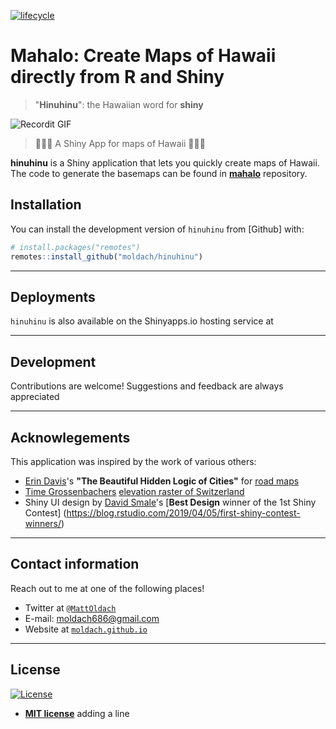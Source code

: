[![lifecycle](https://img.shields.io/badge/lifecycle-experimental-orange.svg)](https://www.tidyverse.org/lifecycle/#experimental)

# Mahalo: Create Maps of Hawaii directly from R and Shiny
> "**Hinuhinu**": the Hawaiian word for **shiny**

![Recordit GIF](http://g.recordit.co/rxhSU7IQ08.gif)

> 🌴🥥🌺 A Shiny App for maps of Hawaii 🍍🐠🦜 

**hinuhinu** is a Shiny application that lets you quickly create maps of Hawaii. 
The code to generate the basemaps can be found in [**mahalo**](https://github.com/moldach/mahalo) repository.

## Installation

You can install the development version of `hinuhinu` from [Github] with:

``` r
# install.packages("remotes")
remotes::install_github("moldach/hinuhinu")
```

---

## Deployments

`hinuhinu` is also available on the Shinyapps.io hosting service at []()

---

## Development

Contributions are welcome! Suggestions and feedback are always appreciated

---

## Acknowlegements

This application was inspired by the work of various others:

* [Erin Davis](https://github.com/erdavis1/RoadColors)'s **"The Beautiful Hidden Logic of Cities"** for [road maps](https://erdavis.com/2019/09/20/the-beautiful-hidden-logic-of-cities-worldwide/)
* [Time Grossenbachers](https://timogrossenbacher.ch/2016/12/beautiful-thematic-maps-with-ggplot2-only/) [elevation raster of Switzerland](https://timogrossenbacher.ch/2016/12/beautiful-thematic-maps-with-ggplot2-only/)
* Shiny UI design by [David Smale](https://community.rstudio.com/u/committedtotape/)'s [**Best Design** winner of the 1st Shiny Contest] (https://blog.rstudio.com/2019/04/05/first-shiny-contest-winners/)


---

## Contact information

Reach out to me at one of the following places!

+ Twitter at <a href="https://twitter.com/MattOldach" target="_blank">`@MattOldach`</a>
+ E-mail: moldach686@gmail.com
+ Website at <a href="https://moldach.github.io/" target="_blank">`moldach.github.io`</a>

---

## License

[![License](http://img.shields.io/:license-mit-blue.svg?style=flat-square)](http://badges.mit-license.org)

- **[MIT license](http://opensource.org/licenses/mit-license.php)**
adding a line
